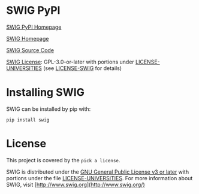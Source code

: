SWIG PyPI
=========

[SWIG PyPI Homepage](https://github.com/nightlark/swig-pypi)

[SWIG Homepage](http://www.swig.org/)

[SWIG Source Code](https://github.com/swig/swig/)

[SWIG License](LICENSE-SWIG): GPL-3.0-or-later with portions under [LICENSE-UNIVERSITIES](LICENSE-UNIVERSITIES) (see [LICENSE-SWIG](LICENSE-SWIG) for details)

Installing SWIG
===============

SWIG can be installed by pip with:

```
pip install swig
```

License
=======

This project is covered by the `pick a license`.

SWIG is distributed under the [GNU General Public License v3 or later](https://github.com/swig/swig/blob/master/LICENSE) with portions under the file [LICENSE-UNIVERSITIES](https://github.com/swig/swig/blob/master/LICENSE-UNIVERSITIES). For more information about SWIG, visit [http://www.swig.org](http://www.swig.org/)

